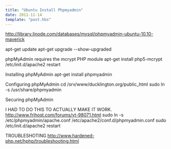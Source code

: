 ```yaml
---
title: "Ubuntu Install Phpmyadmin"
date: 2011-11-14
template: "post.hbs"
---
```


http://library.linode.com/databases/mysql/phpmyadmin-ubuntu-10.10-maverick

apt-get update
apt-get upgrade --show-upgraded

phpMyAdmin requires the mcrypt PHP module
apt-get install php5-mcrypt
/etc/init.d/apache2 restart


Installing phpMyAdmin
apt-get install phpmyadmin


Configuring phpMyAdmin
cd /srv/www/ducklington.org/public_html
sudo ln -s /usr/share/phpmyadmin

Securing phpMyAdmin

I HAD TO DO THIS TO ACTUALLY MAKE IT WORK. http://www.frihost.com/forums/vt-98071.html
sudo ln -s /etc/phpmyadmin/apache.conf /etc/apache2/conf.d/phpmyadmin.conf
sudo /etc/init.d/apache2 restart

TROUBLESHOTING
http://www.hardened-php.net/hphp/troubleshooting.html